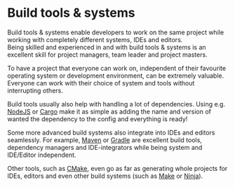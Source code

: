# Build tools & systems

Build tools & systems enable developers to work on the same project while working with completely different systems, IDEs and editors.  
Being skilled and experienced in and with build tools & systems is an excellent skill for project managers, team leader and project masters.

To have a project that everyone can work on, independent of their favourite operating system or development environment, can be extremely valuable.
Everyone can work with their choice of system and tools without interrupting others.

Build tools usually also help with handling a lot of dependencies.
Using e.g. [NodeJS](https://nodejs.org/) or [Cargo](https://doc.rust-lang.org/cargo/) make it as simple as adding the name and version of wanted the dependency to the config and everything is ready!

Some more advanced build systems also integrate into IDEs and editors seamlessly.
For example, [Maven](https://maven.apache.org/) or [Gradle](https://gradle.com/) are excellent build tools, dependency managers and IDE-integrators while being system and IDE/Editor independent.

Other tools, such as [CMake](https://cmake.org/), even go as far as generating whole projects for IDEs, editors and even other build systems (such as [Make](https://www.gnu.org/software/make/) or [Ninja](https://ninja-build.org/)).
